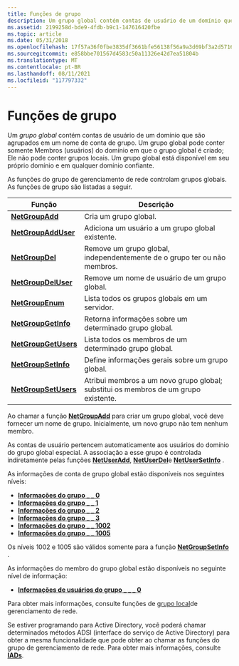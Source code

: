 ```yaml
---
title: Funções de grupo
description: Um grupo global contém contas de usuário de um domínio que são agrupados em um nome de conta de grupo.
ms.assetid: 2199258d-bde9-4fdb-b9c1-147616420fbe
ms.topic: article
ms.date: 05/31/2018
ms.openlocfilehash: 17f57a36f0fbe3835df3661bfe56138f56a9a3d69bf3a2d5716ee298fab9ef4a
ms.sourcegitcommit: e858bbe701567d4583c50a11326e42d7ea51804b
ms.translationtype: MT
ms.contentlocale: pt-BR
ms.lasthandoff: 08/11/2021
ms.locfileid: "117797332"
---
```

# <a name="group-functions"></a>Funções de grupo

Um *grupo global* contém contas de usuário de um domínio que são agrupados em um nome de conta de grupo. Um grupo global pode conter somente Membros (usuários) do domínio em que o grupo global é criado; Ele não pode conter grupos locais. Um grupo global está disponível em seu próprio domínio e em qualquer domínio confiante.

As funções do grupo de gerenciamento de rede controlam grupos globais. As funções de grupo são listadas a seguir.



| Função                                     | Descrição                                                                       |
|----------------------------------------------|-----------------------------------------------------------------------------------|
| [**NetGroupAdd**](/windows/desktop/api/Lmaccess/nf-lmaccess-netgroupadd)           | Cria um grupo global.                                                           |
| [**NetGroupAddUser**](/windows/desktop/api/Lmaccess/nf-lmaccess-netgroupadduser)   | Adiciona um usuário a um grupo global existente.                                        |
| [**NetGroupDel**](/windows/desktop/api/Lmaccess/nf-lmaccess-netgroupdel)           | Remove um grupo global, independentemente de o grupo ter ou não membros.                  |
| [**NetGroupDelUser**](/windows/desktop/api/Lmaccess/nf-lmaccess-netgroupdeluser)   | Remove um nome de usuário de um grupo global.                                        |
| [**NetGroupEnum**](/windows/desktop/api/Lmaccess/nf-lmaccess-netgroupenum)         | Lista todos os grupos globais em um servidor.                                              |
| [**NetGroupGetInfo**](/windows/desktop/api/Lmaccess/nf-lmaccess-netgroupgetinfo)   | Retorna informações sobre um determinado grupo global.                              |
| [**NetGroupGetUsers**](/windows/desktop/api/Lmaccess/nf-lmaccess-netgroupgetusers) | Lista todos os membros de um determinado grupo global.                                   |
| [**NetGroupSetInfo**](/windows/desktop/api/Lmaccess/nf-lmaccess-netgroupsetinfo)   | Define informações gerais sobre um grupo global.                                    |
| [**NetGroupSetUsers**](/windows/desktop/api/Lmaccess/nf-lmaccess-netgroupsetusers) | Atribui membros a um novo grupo global; substitui os membros de um grupo existente. |



 

Ao chamar a função [**NetGroupAdd**](/windows/desktop/api/Lmaccess/nf-lmaccess-netgroupadd) para criar um grupo global, você deve fornecer um nome de grupo. Inicialmente, um novo grupo não tem nenhum membro.

As contas de usuário pertencem automaticamente aos usuários do domínio do grupo global especial. A associação a esse grupo é controlada indiretamente pelas funções [**NetUserAdd**](/windows/desktop/api/Lmaccess/nf-lmaccess-netuseradd), [**NetUserDel**](/windows/desktop/api/Lmaccess/nf-lmaccess-netuserdel)e [**NetUserSetInfo**](/windows/desktop/api/Lmaccess/nf-lmaccess-netusersetinfo) .

As informações de conta de grupo global estão disponíveis nos seguintes níveis:

-   [**Informações do grupo \_ \_ 0**](/windows/desktop/api/Lmaccess/ns-lmaccess-group_info_0)
-   [**Informações do grupo \_ \_ 1**](/windows/desktop/api/Lmaccess/ns-lmaccess-group_info_1)
-   [**Informações do grupo \_ \_ 2**](/windows/desktop/api/Lmaccess/ns-lmaccess-group_info_2)
-   [**Informações do grupo \_ \_ 3**](/windows/desktop/api/Lmaccess/ns-lmaccess-group_info_3)
-   [**Informações do grupo \_ \_ 1002**](/windows/desktop/api/Lmaccess/ns-lmaccess-group_info_1002)
-   [**Informações do grupo \_ \_ 1005**](/windows/desktop/api/Lmaccess/ns-lmaccess-group_info_1005)

Os níveis 1002 e 1005 são válidos somente para a função [**NetGroupSetInfo**](/windows/desktop/api/Lmaccess/nf-lmaccess-netgroupsetinfo) .

As informações do membro do grupo global estão disponíveis no seguinte nível de informação:

-   [**Informações de usuários do grupo \_ \_ \_ 0**](/windows/desktop/api/Lmaccess/ns-lmaccess-group_users_info_0)

Para obter mais informações, consulte funções de [grupo local](local-group-functions.md)de gerenciamento de rede.

Se estiver programando para Active Directory, você poderá chamar determinados métodos ADSI (interface do serviço de Active Directory) para obter a mesma funcionalidade que pode obter ao chamar as funções do grupo de gerenciamento de rede. Para obter mais informações, consulte [**IADs**](/windows/desktop/api/iads/nn-iads-iadsgroup).

 

 